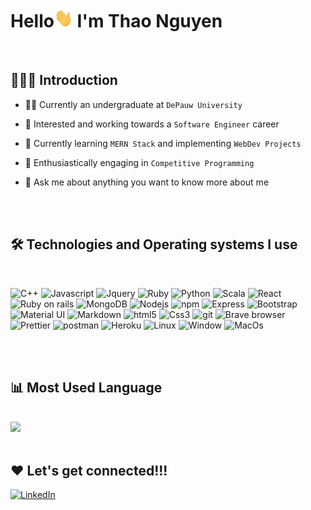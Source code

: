 <h1>Hello<img src="https://raw.githubusercontent.com/ABSphreak/ABSphreak/master/gifs/Hi.gif" width="30px" height="30px"> I'm Thao Nguyen</h1>

<!--
**soumyajit4419/soumyajit4419** is a ✨ _special_ ✨ repository because its `README.md` (this file) appears on your GitHub profile.
Here are some ideas to get you started: -->


 <br/>

## 👨🏻‍💻 Introduction

- 🙋‍♂️ Currently an undergraduate at `DePauw University`

- 🔭 Interested and working towards a `Software Engineer` career

- 🌱 Currently learning `MERN Stack` and implementing `WebDev Projects`

- 🤔 Enthusiastically engaging in `Competitive Programming`

- 💬 Ask me about anything you want to know more about me

<br/>
<br/>

## 🛠️ Technologies and Operating systems I use
<br/>
<p>
    <img alt="C++" src="https://img.shields.io/badge/C%2B%2B-00599C?style=for-the-badge&logo=c%2B%2B&logoColor=white" height="25px"/>
    <img alt="Javascript" src="https://img.shields.io/badge/JavaScript-323330?style=for-the-badge&logo=javascript&logoColor=F7DF1E"  height="25px"/>
    <img alt="Jquery" src="https://img.shields.io/badge/jquery-%230769AD.svg?style=for-the-badge&logo=jquery&logoColor=white" height="25px"/>
    <img alt="Ruby" src="https://img.shields.io/badge/Ruby-CC342D?style=for-the-badge&logo=ruby&logoColor=white" height="25px"/>
    <img alt="Python" src="https://img.shields.io/badge/Python-14354C?style=for-the-badge&logo=python&logoColor=white" height="25px"/>
    <img alt="Scala" src="https://img.shields.io/badge/Scala-DC322F?style=for-the-badge&logo=scala&logoColor=white" height="25px"/>
    <img alt="React" src="https://img.shields.io/badge/React-20232A?style=for-the-badge&logo=react&logoColor=61DAFB" height="25px"/>
    <img alt="Ruby on rails" src="https://img.shields.io/badge/Ruby_on_Rails-CC0000?style=for-the-badge&logo=ruby-on-rails&logoColor=white" height="25px"/>
    <img alt="MongoDB" src="https://img.shields.io/badge/-MongoDB-13aa52?style=flat-square&logo=mongodb&logoColor=white"  height="25px"/>
    <img alt="Nodejs" src="https://img.shields.io/badge/-Nodejs-43853d?style=flat-square&logo=Node.js&logoColor=white"  height="25px"/>
    <img alt="npm" src="https://img.shields.io/badge/NPM-%23000000.svg?style=for-the-badge&logo=npm&logoColor=white" height="25px"/>
    <img alt="Express" src="https://img.shields.io/badge/express.js-%23404d59.svg?style=for-the-badge&logo=express&logoColor=%2361DAFB" height="25px"/>
    <img alt="Bootstrap" src="https://img.shields.io/badge/Bootstrap-563D7C?style=for-the-badge&logo=bootstrap&logoColor=white" height="25px"/>
    <img alt="Material UI" src="https://img.shields.io/badge/Material--UI-0081CB?style=for-the-badge&logo=material-ui&logoColor=white" height="25px"/>
    <img alt="Markdown" src="https://img.shields.io/badge/Markdown-000000?style=for-the-badge&logo=markdown&logoColor=white"  height="25px"/>
    <img alt="html5" src="https://img.shields.io/badge/HTML5-E34F26?style=for-the-badge&logo=html5&logoColor=white" height="25px"/>
    <img alt="Css3" src="https://img.shields.io/badge/CSS3-1572B6?style=for-the-badge&logo=css3&logoColor=white" height="25px"/>
    <img alt="git" src="https://img.shields.io/badge/-Git-F05032?style=flat-square&logo=git&logoColor=white" height="25px"/>
    <img alt="Brave browser" src="https://img.shields.io/badge/-Brave_Browser-FB542B?style=flat-square&logo=brave&logoColor=white" height="25px"/>
    <img alt="Prettier" src="https://img.shields.io/badge/-Prettier-F7B93E?style=flat-square&logo=prettier&logoColor=white" height="25px"/>
    <img alt="postman" src="https://img.shields.io/badge/-Postman-00C7B7?style=flat-square&logo=postman&logoColor=white" height="25px"/>
    <img alt="Heroku" src="https://img.shields.io/badge/-Heroku-430098?style=flat-square&logo=heroku&logoColor=white" height="25px"/>
    <img alt="Linux" src="https://img.shields.io/badge/Linux-FCC624?style=for-the-badge&logo=linux&logoColor=black" height="25px"/>
    <img alt="Window" src="https://img.shields.io/badge/Windows-0078D6?style=for-the-badge&logo=windows&logoColor=white" height="25px"/>
    <img alt="MacOs" src="https://img.shields.io/badge/mac%20os-000000?style=for-the-badge&logo=apple&logoColor=white" height="25px"/>
</p>
<br/>
<br/>

## 📊 Most Used Language
<br/>
<img width='500' src="https://github-readme-stats.vercel.app/api/top-langs/?username=ntphuongthao">
<br/>
<br/>

## ❤️ Let's get connected!!!

<p>
    <a href="https://www.linkedin.com/in/nguyentpthao/" target="_blank">
        <img alt="LinkedIn" src="https://img.shields.io/badge/linkedin-%230077B5.svg?&style=for-the-badge&logo=linkedin&logoColor=white"  height="30px"/>
    </a>
</p>


